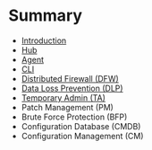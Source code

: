 # Summary

* [Introduction](README.md)
* [Hub](hub.md)
* [Agent](agent.md)
* [CLI](cli.md)
* [Distributed Firewall \(DFW\)](distributed-firewall.md)
* [Data Loss Prevention \(DLP\)](data-loss-prevention-dlp.md)
* [Temporary Admin \(TA\)](temporary-admin-ta.md)
* Patch Management \(PM\)
* Brute Force Protection \(BFP\)
* Configuration Database \(CMDB\)
* Configuration Management \(CM\)

